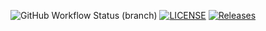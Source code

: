 ![GitHub Workflow Status (branch)](https://img.shields.io/github/actions/workflow/status/ShahidiLeonce/sem1/main.yml?branch=master)
[![LICENSE](https://img.shields.io/github/license/ShahidiLeonce/sem1.svg?style=flat-square)](https://github.com/ShahidLeonce/sem1/blob/master/LICENSE)
[![Releases](https://img.shields.io/github/release/ShahidiLeonce/sem1/all.svg?style=flat-square)](https://github.com/ShahidiLeonce/sem1/releases)